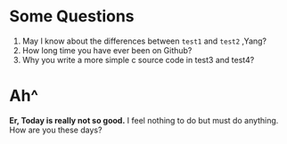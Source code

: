 # Some Questions

1. May I know about the differences between `test1` and `test2` ,Yang?
2. How long time you have ever been on Github?
3. Why you write a more simple c source code in test3 and test4?

# Ah^
**Er, Today is really not so good.** I feel nothing to do but must do anything. How are you these days?

